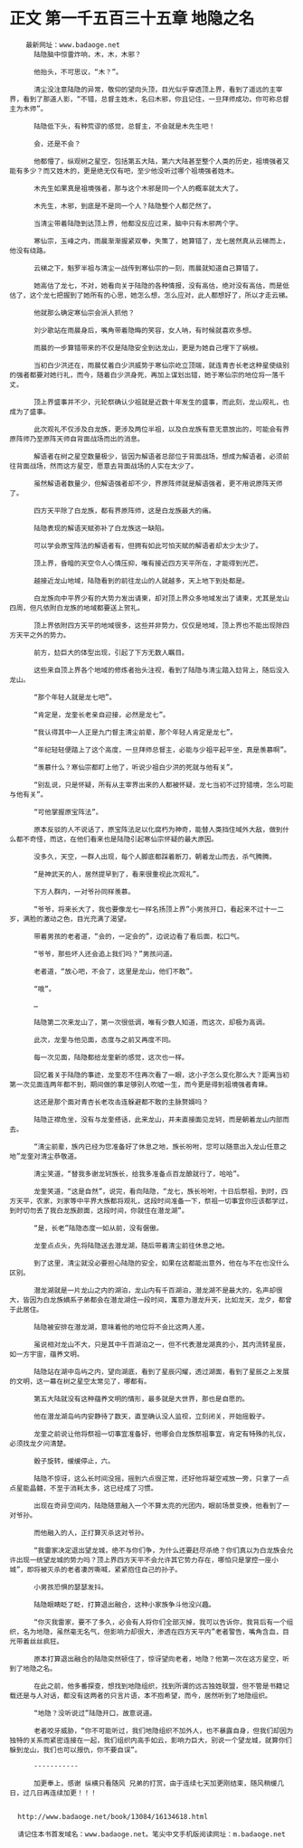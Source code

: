 # 正文 第一千五百三十五章 地隐之名
        最新网址：www.badaoge.net
          陆隐脑中惊雷炸响，木，木，木邪？
      
          他抬头，不可思议，“木？”。
      
          清尘没注意陆隐的异常，敬仰的望向头顶，目光似乎穿透顶上界，看到了遥远的主宰界，看到了那道人影，“不错，总督主姓木，名曰木邪，你且记住，一旦拜师成功，你可称总督主为木师”。
      
          陆隐低下头，有种荒谬的感觉，总督主，不会就是木先生吧！
      
          会，还是不会？
      
          他都懵了，纵观树之星空，包括第五大陆，第六大陆甚至整个人类的历史，祖境强者又能有多少？而又姓木的，更是绝无仅有吧，至少他没听过哪个祖境强者姓木。
      
          木先生如果真是祖境强者，那与这个木邪是同一个人的概率就太大了。
      
          木先生，木邪，到底是不是同一个人？陆隐整个人都茫然了。
      
          当清尘带着陆隐到达顶上界，他都没反应过来，脑中只有木邪两个字。
      
          寒仙宗，玉峰之内，雨晨渐渐握紧双拳，失策了，她算错了，龙七居然真从云梯而上，他没有绕路。
      
          云梯之下，魁罗半祖与清尘一战传到寒仙宗的一刻，雨晨就知道自己算错了。
      
          她高估了龙七，不对，她看向关于陆隐的各种情报，没有高估，绝对没有高估，而是低估了，这个龙七把握到了她所有的心思，她怎么想，怎么应对，此人都想好了，所以才走云梯。
      
          他就那么确定寒仙宗会派人抓他？
      
          刘少歌站在雨晨身后，嘴角带着隐晦的笑容，女人呐，有时候就喜欢多想。
      
          雨晨的一步算错带来的不仅是陆隐安全到达龙山，更是为她自己埋下了祸根。
      
          当初白少洪还在，雨晨仗着白少洪威势于寒仙宗屹立顶端，就连青杏长老这种星使级别的强者都要对她行礼，而今，随着白少洪身死，再加上谋划出错，她于寒仙宗的地位将一落千丈。
      
          顶上界盛事并不少，元轮祭确认少祖就是近数十年发生的盛事，而此刻，龙山观礼，也成为了盛事。
      
          此次观礼不仅涉及白龙族，更涉及两位半祖，以及白龙族有意无意放出的，可能会有界原阵师乃至原阵天师自背面战场而出的消息。
      
          解语者在树之星空数量极少，皆因为解语者总部位于背面战场，想成为解语者，必须前往背面战场，然而这方星空，愿意去背面战场的人实在太少了。
      
          虽然解语者数量少，但解语强者却不少，界原阵师就是解语强者，更不用说原阵天师了。
      
          四方天平除了白龙族，都有界原阵师，这是白龙族最大的痛。
      
          陆隐表现的解语天赋弥补了白龙族这一缺陷。
      
          可以学会原宝阵法的解语者有，但拥有如此可怕天赋的解语者却太少太少了。
      
          顶上界，昏暗的天空令人心情压抑，唯有接近四方天平所在，才能得到光芒。
      
          越接近龙山地域，陆隐看到的前往龙山的人就越多，天上地下到处都是。
      
          白龙族向中平界少有的大势力发出请柬，却对顶上界众多地域发出了请柬，尤其是龙山四周，但凡依附白龙族的地域都要送上贺礼。
      
          顶上界依附四方天平的地域很多，这些并非势力，仅仅是地域，顶上界也不能出现除四方天平之外的势力。
      
          前方，攰巨大的体型出现，引起了下方无数人瞩目。
      
          这些来自顶上界各个地域的修炼者抬头注视，看到了陆隐与清尘踏入攰背上，随后没入龙山。
      
          “那个年轻人就是龙七吧”。
      
          “肯定是，龙奎长老亲自迎接，必然是龙七”。
      
          “我认得其中一人正是九门督主清尘前辈，那个年轻人肯定是龙七”。
      
          “年纪轻轻便踏上了这个高度，一旦拜师总督主，必能与少祖平起平坐，真是羡慕啊”。
      
          “羡慕什么？寒仙宗都盯上他了，听说少祖白少洪的死就与他有关”。
      
          “别乱说，只是怀疑，所有从主宰界出来的人都被怀疑，龙七当初不过狩猎境，怎么可能与他有关”。
      
          “可他掌握原宝阵法”。
      
          原本反驳的人不说话了，原宝阵法足以化腐朽为神奇，能替人类挡住域外大敌，做到什么都不奇怪，而这，在他们看来也是陆隐引起寒仙宗怀疑的最大原因。
      
          没多久，天空，一群人出现，每个人脚底都踩着断刀，朝着龙山而去，杀气腾腾。
      
          “是神武天的人，居然提早到了，看来很重视此次观礼”。
      
          下方人群内，一对爷孙同样羡慕。
      
          “爷爷，将来长大了，我也要像龙七一样名扬顶上界”小男孩开口，看起来不过十一二岁，满脸的激动之色，目光充满了渴望。
      
          带着男孩的老者道，“会的，一定会的”，边说边看了看后面，松口气。
      
          “爷爷，那些坏人还会追上我们吗？”男孩问道。
      
          老者道，“放心吧，不会了，这里是龙山，他们不敢”。
      
          “哦”。
      
          …
      
          陆隐第二次来龙山了，第一次很低调，唯有少数人知道，而这次，却极为高调。
      
          此次，龙奎与他见面，态度与之前又再度不同。
      
          每一次见面，陆隐都给龙奎新的感觉，这次也一样。
      
          回忆着关于陆隐的事迹，龙奎忍不住再次看了一眼，这小子怎么变化那么大？距离当初第一次见面连两年都不到，期间做的事足够别人吹嘘一生，而今更是得到祖境强者青睐。
      
          这还是那个面对青杏长老攻击连躲避都不敢的主脉赘婿吗？
      
          陆隐正襟危坐，没有与龙奎搭话，此来龙山，并未直接面见龙轲，而是朝着龙山内部而去。
      
          “清尘前辈，族内已经为您准备好了休息之地，族长吩咐，您可以随意出入龙山任意之地”龙奎对清尘恭敬道。
      
          清尘笑道，“替我多谢龙轲族长，给我多准备点百龙酿就行了，哈哈”。
      
          龙奎笑道，“这是自然”，说完，看向陆隐，“龙七，族长吩咐，十日后祭祖，到时，四方天平，农家，刘家等中平界大族都将观礼，这段时间准备一下，祭祖一切事宜你应该都学过，到时切勿丢了我白龙族颜面，这段时间，你就住在潜龙湖”。
      
          “是，长老”陆隐态度一如从前，没有倨傲。
      
          龙奎点点头，先将陆隐送去潜龙湖，随后带着清尘前往休息之地。
      
          到了这里，清尘就没必要担心陆隐的安全，如果在这都能出意外，他在与不在也没什么区别。
      
          潜龙湖就是一片龙山之内的湖泊，龙山内有千百湖泊，潜龙湖不是最大的，名声却很大，皆因为白龙族嫡系子弟都会在潜龙湖住一段时间，寓意为潜龙升天，比如龙天，龙夕，都曾于此居住。
      
          陆隐被安排在潜龙湖，意味着他的地位将不会比这两人差。
      
          虽说相对龙山不大，只是其中千百湖泊之一，但不代表潜龙湖真的小，其内流转星辰，如一方宇宙，蕴养文明。
      
          陆隐站在湖中岛屿之内，望向湖底，看到了星辰闪耀，透过湖面，看到了星辰之上发展的文明，这一幕在树之星空太常见了，哪都有。
      
          第五大陆就没有这种蕴养文明的情形，最多就是大世界，那也是自愿的。
      
          他在潜龙湖岛屿内安静待了数天，直至确认没人监视，立刻闭关，开始摇骰子。
      
          龙奎之前说让他将祭祖一切事宜准备好，他哪会白龙族祭祖事宜，肯定有特殊的礼仪，必须找龙夕问清楚。
      
          骰子旋转，缓缓停止，六。
      
          陆隐不惊讶，这么长时间没摇，摇到六点很正常，还好他将凝空戒放一旁，只拿了一点点星能晶髓，不至于消耗太多，这已经成了习惯。
      
          出现在奇异空间内，陆隐随意融入一个不算太亮的光团内，眼前场景变换，他看到了一对爷孙。
      
          而他融入的人，正打算灭杀这对爷孙。
      
          “我雷家决定退出望龙城，绝不与你们争，为什么还要赶尽杀绝？你们真以为白龙族会允许出现一统望龙城的势力吗？顶上界四方天平不会允许其它势力存在，哪怕只是掌控一座小城”，即将被灭杀的老者凄厉嘶喊，紧紧抱住自己的孙子。
      
          小男孩恐惧的瑟瑟发抖。
      
          陆隐眼睛眨了眨，打算退出融合，这种小家族争斗他没兴趣。
      
          “你灭我雷家，要不了多久，必会有人将你们全部灭掉，我可以告诉你，我背后有一个组织，名为地隐，虽然毫无名气，但影响力却很大，渗透在四方天平内”老者警告，嘴角含血，目光带着丝丝疯狂。
      
          原本打算退出融合的陆隐突然顿住了，惊讶望向老者，地隐？他第一次在这方星空，听到了地隐之名。
      
          在此之前，他多番探查，想找到地隐组织，找到所谓的远古独姓联盟，但不管是书籍记载还是与人对话，都没有这两者的只言片语，本不抱希望，而今，居然听到了地隐组织。
      
          “地隐？没听说过”陆隐开口，故意说道。
      
          老者咬牙威胁，“你不可能听过，我们地隐组织不加外人，也不暴露自身，但我们却因为独特的关系而紧密连接在一起，我们组织内高手如云，影响力巨大，别说一个望龙城，就算你们躲到龙山，我们也可以报仇，你不要自误”。
      
          -----------
      
          加更奉上，感谢 纵横只看随风 兄弟的打赏，由于连续七天加更刚结束，随风稍缓几日，过几日再连续加更！！！
      
      
      http://www.badaoge.net/book/13084/16134618.html
      
      请记住本书首发域名：www.badaoge.net。笔尖中文手机版阅读网址：m.badaoge.net